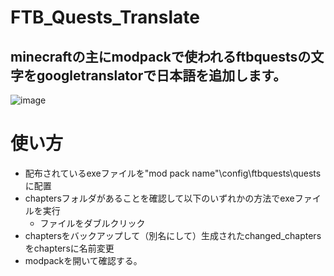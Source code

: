 # FTB_Quests_Translate
## minecraftの主にmodpackで使われるftbquestsの文字をgoogletranslatorで日本語を追加します。
![image](https://github.com/58jpygoma/FTB_Quests_Translate/assets/140223889/8cba641a-8b8d-4fd4-8066-268f65a67a14)

# 使い方

- 配布されているexeファイルを"mod pack name"\config\ftbquests\questsに配置
- chaptersフォルダがあることを確認して以下のいずれかの方法でexeファイルを実行
  - ファイルをダブルクリック
- chaptersをバックアップして（別名にして）生成されたchanged_chaptersをchaptersに名前変更
- modpackを開いて確認する。
